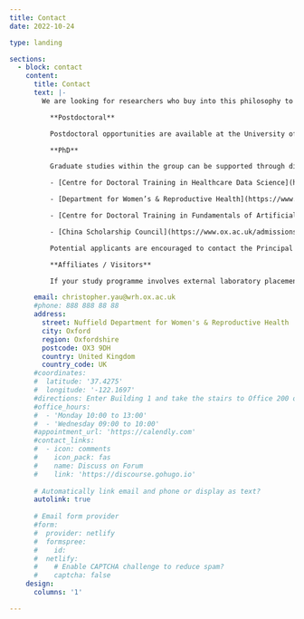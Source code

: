 ```yaml
---
title: Contact
date: 2022-10-24

type: landing

sections:
  - block: contact
    content:
      title: Contact
      text: |-
        We are looking for researchers who buy into this philosophy to become involved with our research activities. You can join as directly as a PhD student or postdoctoral researcher or, alternatively, you can collaborate on a less formal basis as an Affiliate or Visitor.

          **Postdoctoral**

          Postdoctoral opportunities are available at the University of Oxford. Please contact the Principal Investigator to enquire about availability.

          **PhD**

          Graduate studies within the group can be supported through direct or indirect entry via the following study programmes at the University of Oxford, please see the websites for more details.

          - [Centre for Doctoral Training in Healthcare Data Science](https://www.bdi.ox.ac.uk/study)

          - [Department for Women’s & Reproductive Health](https://www.wrh.ox.ac.uk/study/research-degrees)

          - [Centre for Doctoral Training in Fundamentals of Artificial Intelligence](https://foaicdt.web.ox.ac.uk/)

          - [China Scholarship Council](https://www.ox.ac.uk/admissions/graduate/fees-and-funding/fees-funding-and-scholarship-search/china-scholarship-council-university-oxford-scholarships)

          Potential applicants are encouraged to contact the Principal Investigator before making applications.

          **Affiliates / Visitors**

          If your study programme involves external laboratory placements then we would be very interested to see how we can host and support a visit to our group. We have welcomed numerous visitors from across the world over the years.

      email: christopher.yau@wrh.ox.ac.uk
      #phone: 888 888 88 88
      address:
        street: Nuffield Department for Women's & Reproductive Health
        city: Oxford
        region: Oxfordshire
        postcode: OX3 9DH
        country: United Kingdom
        country_code: UK
      #coordinates:
      #  latitude: '37.4275'
      #  longitude: '-122.1697'
      #directions: Enter Building 1 and take the stairs to Office 200 on Floor 2
      #office_hours:
      #  - 'Monday 10:00 to 13:00'
      #  - 'Wednesday 09:00 to 10:00'
      #appointment_url: 'https://calendly.com'
      #contact_links:
      #  - icon: comments
      #    icon_pack: fas
      #    name: Discuss on Forum
      #    link: 'https://discourse.gohugo.io'
    
      # Automatically link email and phone or display as text?
      autolink: true
    
      # Email form provider
      #form:
      #  provider: netlify
      #  formspree:
      #    id:
      #  netlify:
      #    # Enable CAPTCHA challenge to reduce spam?
      #    captcha: false
    design:
      columns: '1'

---
```

